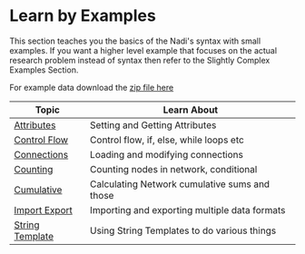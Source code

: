 # Learn by Examples
This section teaches you the basics of the Nadi's syntax with small examples. If you want a higher level example that focuses on the actual research problem instead of syntax then refer to the Slightly Complex Examples Section.

For example data download the [zip file here](./data.zip)

| Topic                               | Learn About                                   |
|-------------------------------------|-----------------------------------------------|
| [Attributes](./learn-examples/attributes.md)         | Setting and Getting Attributes                |
| [Control Flow](./learn-examples/control.md)          | Control flow, if, else, while loops etc       |
| [Connections](./learn-examples/connections.md)       | Loading and modifying connections             |
| [Counting](./learn-examples/counting.md)             | Counting nodes in network, conditional        |
| [Cumulative](./learn-examples/cumulative.md)         | Calculating Network cumulative sums and those |
| [Import Export](./learn-examples/import-export.md)   | Importing and exporting multiple data formats |
| [String Template](./learn-examples/str-templates.md) | Using String Templates to do various things   |
	
